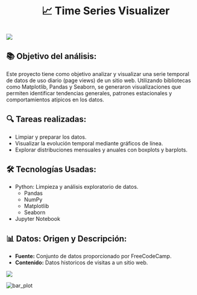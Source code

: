 <!--h2 without bottom border-->
<div id="user-content-toc">
  <ul align="center">
    <summary><h1 style="display: inline-block"> 📈 Time Series Visualizer </h1></summary>
  </ul>
</div>

<!--horizontal divider(gradiant)-->
<img src="https://user-images.githubusercontent.com/73097560/115834477-dbab4500-a447-11eb-908a-139a6edaec5c.gif">


<!--Intro start-->
## 📚 Objetivo del análisis:
Este proyecto tiene como objetivo analizar y visualizar una serie temporal de datos de uso diario (page views) de un sitio web. Utilizando bibliotecas como Matplotlib, Pandas y Seaborn, se generaron visualizaciones que permiten identificar tendencias generales, patrones estacionales y comportamientos atípicos en los datos.

## 🔍 Tareas realizadas:
- Limpiar y preparar los datos.
- Visualizar la evolución temporal mediante gráficos de línea.
- Explorar distribuciones mensuales y anuales con boxplots y barplots.

## 🛠 Tecnologías Usadas:

- Python: Limpieza y análisis exploratorio de datos.
  - Pandas
  - NumPy
  - Matplotlib 
  - Seaborn
- Jupyter Notebook

## 📊 Datos: Origen y Descripción:

- **Fuente:** Conjunto de datos proporcionado por FreeCodeCamp.
- **Contenido:** Datos historicos de visitas a un sitio web.


<!--horizontal divider(gradiant)-->
<img src="https://user-images.githubusercontent.com/73097560/115834477-dbab4500-a447-11eb-908a-139a6edaec5c.gif">
  
![bar_plot](https://github.com/user-attachments/assets/c6a9f9e7-5d69-4384-9ce0-1a02f2814c11)
